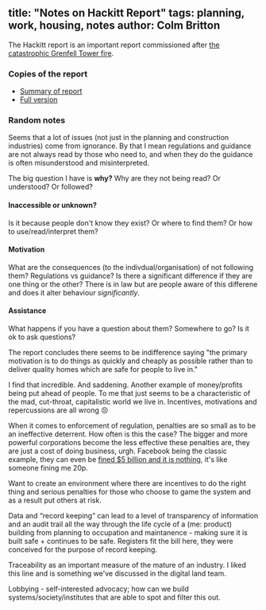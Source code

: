 title: "Notes on Hackitt Report"
tags: planning, work, housing, notes
author: Colm Britton
--------------------

The Hackitt report is an important report commissioned after [the catastrophic Grenfell Tower fire](https://en.wikipedia.org/wiki/Grenfell_Tower_fire).

### Copies of the report

* [Summary of report](https://assets.publishing.service.gov.uk/government/uploads/system/uploads/attachment_data/file/707792/Building_a_Safer_Future_-_foreword_and_summary.pdf)
* [Full version](https://assets.publishing.service.gov.uk/government/uploads/system/uploads/attachment_data/file/707785/Building_a_Safer_Future_-_web.pdf)

### Random notes

Seems that a lot of issues (not just in the planning and construction industries) come from ignorance. By that I mean regulations and guidance are not always read by those who need to, and when they do the guidance is often misunderstood and misinterpreted.

The big question I have is **why?**
Why are they not being read? Or understood? Or followed?

#### Inaccessible or unknown?
Is it because people don't know they exist? Or where to find them? Or how to use/read/interpret them?

#### Motivation
What are the consequences (to the indivdual/organisation) of not following them? Regulations vs guidance? Is there a significant difference if they are one thing or the other? There is in law but are people aware of this differene and does it alter behaviour *significantly*.

#### Assistance
What happens if you have a question about them? Somewhere to go? Is it ok to ask questions?

The report concludes there seems to be indifference saying "the primary motivation is to do things as quickly and cheaply as possible rather than to deliver quality homes which are safe for people to live in."

I find that incredible. And saddening. Another example of money/profits being put ahead of people. To me that just seems to be a characteristic of the mad, cut-throat, capitalistic world we live in. Incentives, motivations and repercussions are all wrong 😣

When it comes to enforcement of regulation, penalties are so small as to be an ineffective deterrent. How often is this the case? The bigger and more powerful corporations become the less effective these penalties are, they are just a cost of doing business, urgh. Facebook being the classic example, they can even be [fined $5 billion and it is nothing](https://theweek.com/articles/837517/why-facebooks-biggest-fine-ever-actually-peanuts), it's like someone fining me 20p.

Want to create an environment where there are incentives to do the right thing and serious penalties for those who choose to game the system and as a result put others at risk.

Data and “record keeping” can lead to a level of transparency of information and an audit trail all the way through the life cycle of a (me: product) building from planning to occupation and maintanence - making sure it is built safe + continues to be safe. Registers fit the bill here, they were conceived for the purpose of record keeping.

Traceability as an important measure of the mature of an industry. I liked this line and is something we've discussed in the digital land team.

Lobbying - self-interested advocacy; how can we build systems/society/institutes that are able to spot and filter this out.

